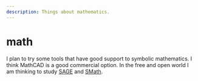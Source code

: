 ```yaml
---
description: Things about mathematics.
---
```


# math

I plan to try some tools that have good support to symbolic mathematics. I think MathCAD is a good commercial option. In the free and open world I am thinking to study [SAGE](http://www.sagemath.org/) and [SMath](https://en.smath.com/view/SMathStudio/summary).

